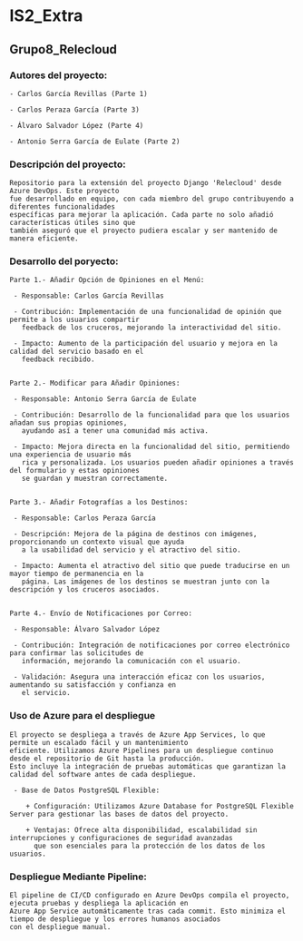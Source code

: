 # IS2_Extra

## Grupo8_Relecloud

### Autores del proyecto:

	- Carlos García Revillas (Parte 1)

	- Carlos Peraza García (Parte 3)

	- Álvaro Salvador López (Parte 4)

	- Antonio Serra García de Eulate (Parte 2)

### Descripción del proyecto:

	Repositorio para la extensión del proyecto Django 'Relecloud' desde Azure DevOps. Este proyecto 
	fue desarrollado en equipo, con cada miembro del grupo contribuyendo a diferentes funcionalidades 
	específicas para mejorar la aplicación. Cada parte no solo añadió características útiles sino que 
	también aseguró que el proyecto pudiera escalar y ser mantenido de manera eficiente.

### Desarrollo del poryecto:

	Parte 1.- Añadir Opción de Opiniones en el Menú:

	 - Responsable: Carlos García Revillas

	 - Contribución: Implementación de una funcionalidad de opinión que permite a los usuarios compartir
	   feedback de los cruceros, mejorando la interactividad del sitio.

	 - Impacto: Aumento de la participación del usuario y mejora en la calidad del servicio basado en el 
	   feedback recibido.


	Parte 2.- Modificar para Añadir Opiniones:

     - Responsable: Antonio Serra García de Eulate

	 - Contribución: Desarrollo de la funcionalidad para que los usuarios añadan sus propias opiniones, 
	   ayudando así a tener una comunidad más activa.

	 - Impacto: Mejora directa en la funcionalidad del sitio, permitiendo una experiencia de usuario más 
	   rica y personalizada. Los usuarios pueden añadir opiniones a través del formulario y estas opiniones 
	   se guardan y muestran correctamente.


	Parte 3.- Añadir Fotografías a los Destinos:

	 - Responsable: Carlos Peraza García

	 - Descripción: Mejora de la página de destinos con imágenes, proporcionando un contexto visual que ayuda
	   a la usabilidad del servicio y el atractivo del sitio.

	 - Impacto: Aumenta el atractivo del sitio que puede traducirse en un mayor tiempo de permanencia en la 
	   página. Las imágenes de los destinos se muestran junto con la descripción y los cruceros asociados.


	Parte 4.- Envío de Notificaciones por Correo:

	 - Responsable: Álvaro Salvador López

	 - Contribución: Integración de notificaciones por correo electrónico para confirmar las solicitudes de 
	   información, mejorando la comunicación con el usuario.

     - Validación: Asegura una interacción eficaz con los usuarios, aumentando su satisfacción y confianza en 
	   el servicio.

### Uso de Azure para el despliegue

	El proyecto se despliega a través de Azure App Services, lo que permite un escalado fácil y un mantenimiento 
	eficiente. Utilizamos Azure Pipelines para un despliegue continuo desde el repositorio de Git hasta la producción.
	Esto incluye la integración de pruebas automáticas que garantizan la calidad del software antes de cada despliegue.

 	 - Base de Datos PostgreSQL Flexible:

	 	+ Configuración: Utilizamos Azure Database for PostgreSQL Flexible Server para gestionar las bases de datos del proyecto.

		+ Ventajas: Ofrece alta disponibilidad, escalabilidad sin interrupciones y configuraciones de seguridad avanzadas
		  que son esenciales para la protección de los datos de los usuarios.


### Despliegue Mediante Pipeline:

	El pipeline de CI/CD configurado en Azure DevOps compila el proyecto, ejecuta pruebas y despliega la aplicación en 
	Azure App Service automáticamente tras cada commit. Esto minimiza el tiempo de despliegue y los errores humanos asociados
	con el despliegue manual.
